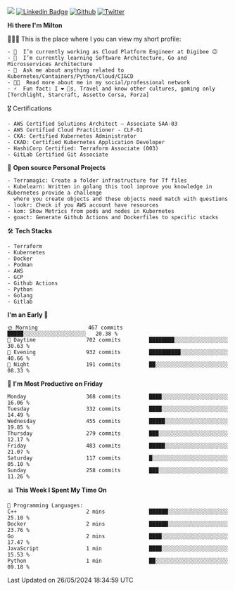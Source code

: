 ![](https://komarev.com/ghpvc/?username=miltlima&color=blueviolet) [![Linkedin Badge](https://img.shields.io/badge/-LinkedIn-blue?style=flat-square&logo=Linkedin&logoColor=white&link=https://www.linkedin.com/in/miltonlimaj/)](https://www.linkedin.com/in/miltonlimaj/) [![Github](https://img.shields.io/github/followers/miltlima?style=social)](https://github.com/miltlima?tab=followers) [![Twitter](https://img.shields.io/twitter/follow/milt_lima?style=social)](https://twitter.com/milt_lima)
 


     
**Hi there I'm Milton**

👨🏽‍💻 This is the place where I you can view my short profile:
```text
- 🔭  I’m currently working as Cloud Platform Engineer at Digibee 😉
- 🌱  I’m currently learning Software Architecture, Go and Microsservices Architecture
- 💬  Ask me about anything related to Kubernetes/Containers/Python/Cloud/CI&CD
- 👨‍💻  Read more about me in my social/professional network
- ⚡  Fun fact: I ❤️ 🐶s, Travel and know other cultures, gaming only [Torchlight, Starcraft, Assetto Corsa, Forza]
```
🎖 Certifications
```text
- AWS Certified Solutions Architect – Associate SAA-03
- AWS Certified Cloud Practitioner - CLF-01
- CKA: Certified Kubernetes Administrator
- CKAD: Certified Kubernetes Application Developer
- HashiCorp Certified: Terraform Associate (003)
- GitLab Certified Git Associate
```
📐 **Open source Personal Projects**

```text
- Terramagic: Create a folder infrastructure for Tf files
- Kubelearn: Written in golang this tool improve you knowledge in Kubernetes provide a challenge
  where you create objects and these objects need match with questions
- lookr: Check if you AWS account have resources
- kom: Show Metrics from pods and nodes in Kubernetes
- goact: Generate Github Actions and Dockerfiles to specific stacks
```
🛠 **Tech Stacks**

```text
- Terraform
- Kubernetes
- Docker
- Podman
- AWS
- GCP
- Github Actions
- Python
- Golang
- Gitlab
```         

<!--START_SECTION:waka-->
**I'm an Early 🐤** 

```text
🌞 Morning                467 commits         █████░░░░░░░░░░░░░░░░░░░░   20.38 % 
🌆 Daytime                702 commits         ████████░░░░░░░░░░░░░░░░░   30.63 % 
🌃 Evening                932 commits         ██████████░░░░░░░░░░░░░░░   40.66 % 
🌙 Night                  191 commits         ██░░░░░░░░░░░░░░░░░░░░░░░   08.33 % 
```
📅 **I'm Most Productive on Friday** 

```text
Monday                   368 commits         ████░░░░░░░░░░░░░░░░░░░░░   16.06 % 
Tuesday                  332 commits         ████░░░░░░░░░░░░░░░░░░░░░   14.49 % 
Wednesday                455 commits         █████░░░░░░░░░░░░░░░░░░░░   19.85 % 
Thursday                 279 commits         ███░░░░░░░░░░░░░░░░░░░░░░   12.17 % 
Friday                   483 commits         █████░░░░░░░░░░░░░░░░░░░░   21.07 % 
Saturday                 117 commits         █░░░░░░░░░░░░░░░░░░░░░░░░   05.10 % 
Sunday                   258 commits         ███░░░░░░░░░░░░░░░░░░░░░░   11.26 % 
```


📊 **This Week I Spent My Time On** 

```text
💬 Programming Languages: 
C++                      2 mins              ██████░░░░░░░░░░░░░░░░░░░   25.10 % 
Docker                   2 mins              ██████░░░░░░░░░░░░░░░░░░░   23.76 % 
Go                       2 mins              ████░░░░░░░░░░░░░░░░░░░░░   17.47 % 
JavaScript               1 min               ████░░░░░░░░░░░░░░░░░░░░░   15.53 % 
Python                   1 min               ██░░░░░░░░░░░░░░░░░░░░░░░   09.18 % 
```


 Last Updated on 26/05/2024 18:34:59 UTC
<!--END_SECTION:waka-->
